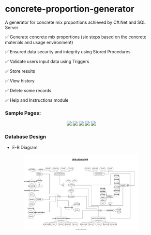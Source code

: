 # concrete-proportion-generator
A generator for concrete mix proportions achieved by C#.Net and SQL Server

✅ Generate concrete mix proportions (six steps based on the concrete materials and usage environment)

✅ Ensured data security and integrity using Stored Procedures

✅ Validate users input data using Triggers

✅ Store results

✅ View history

✅ Delete some records

✅ Help and Instructions module

### Sample Pages:
<p align="center">
  <img src="https://github.com/ysygMhdyt/concrete-proportion-generator/assets/102852961/83a4687b-d520-44bb-b85a-e8199dd546be" width="50%">
  <img src="https://github.com/ysygMhdyt/concrete-proportion-generator/assets/102852961/a49ce978-af1d-4f9b-833e-42c0affd2a39" width="50%">
  <img src="https://github.com/ysygMhdyt/concrete-proportion-generator/assets/102852961/5ed07b97-69e4-4775-9e23-94773d6e9f52" width="50%">
  <img src="https://github.com/ysygMhdyt/concrete-proportion-generator/assets/102852961/d4ab1516-9e62-4a2b-9678-7b69802a4361" width="50%">
  <img src="https://github.com/ysygMhdyt/concrete-proportion-generator/assets/102852961/bb9564d1-54e2-4a7f-93a7-47f8c6969592" width="50%">
</p> 

### Database Design
- E-R Diagram
<p align="center">
  <img src="https://github.com/ysygMhdyt/concrete-proportion-generator/blob/master/E-R.svg" width="75%">
</p>
